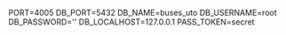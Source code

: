 PORT=4005
DB_PORT=5432
DB_NAME=buses_uto
DB_USERNAME=root
DB_PASSWORD=''
DB_LOCALHOST=127.0.0.1
PASS_TOKEN=secret
